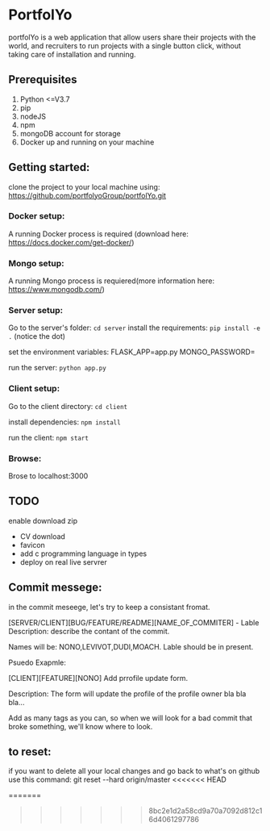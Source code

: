 # PortfolYo
portfolYo is a web application that allow users share their projects with the world, and recruiters to run projects with a single button click, without taking care of installation and running.

## Prerequisites
1. Python <=V3.7
2. pip
3. nodeJS
4. npm
5. mongoDB account for storage
6. Docker up and running on your machine

## Getting started:

clone the project to your local machine using: https://github.com/portfolyoGroup/portfolYo.git

### Docker setup:
A running Docker process is required (download here: https://docs.docker.com/get-docker/)

### Mongo setup:
A running Mongo process is requiered(more information here: https://www.mongodb.com/)

### Server setup:
Go to the server's folder:
`cd server`
install the requirements:
`pip install -e .` (notice the dot)

set the environment variables:
 FLASK_APP=app.py
 MONGO_PASSWORD=<your mongodb password>
 
 run the server:
 `python app.py`
 
### Client setup:
Go to the client directory:
`cd client`

install dependencies:
`npm install`

run the client:
`npm start`

### Browse:
Brose to localhost:3000

 
## TODO
enable download zip


 * CV download
 * favicon
 * add c programming language in types
 * deploy on real live servrer 

## Commit messege:
in the commit meseege, let's try to keep a consistant fromat.


[SERVER/CLIENT][BUG/FEATURE/README][NAME_OF_COMMITER] - Lable
Description: describe the contant of the commit.

Names will be: NONO,LEVIVOT,DUDI,MOACH.
Lable should be in present.

Psuedo Exapmle:


[CLIENT][FEATURE][NONO] Add prrofile update form.

Description: The form will update the profile of the profile owner bla bla bla...


Add as many tags as you can, 
so when we will look for a bad commit that broke something,
we'll know where to look.

## to reset:
if you want to delete all your local changes and go back to what's on github use this command:
 git reset --hard origin/master
<<<<<<< HEAD


=======
>>>>>>> 8bc2e1d2a58cd9a70a7092d812c16d4061297786
